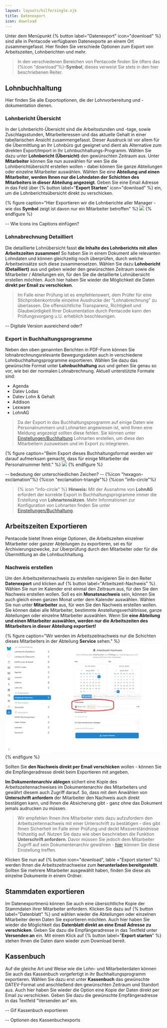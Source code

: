 ```yaml
---
layout: layouts/hilfe/single.njk
title: Datenexport
icon: download
---
```


Unter dem Menüpunkt {% button label="Datenexport" icon="download" %} sind alle in Pentacode verfügbaren Datenexporte an einem Ort zusammengefasst. Hier finden Sie verschiede Optionen zum Export von Arbeitszeiten, Lohnberichten und mehr.

> In den verschiedenen Bereichen von Pentacode finden Sie öfters das {%icon "download"%}**-Symbol**, dieses verweist Sie stets in den hier beschriebenen Reiter.

## Lohnbuchhaltung

Hier finden Sie alle Exportoptionen, die der Lohnvorbereitung und -dokumentation dienen.  

### Lohnbericht Übersicht

In der Lohnbericht-Übersicht sind die Arbeitsstunden und -tage, sowie Zuschlagsstunden, Mitarbeiteressen und das aktuelle Gehalt in einer tabellarischen Ansicht zusammengefasst. Dieser Ausdruck ist vor allem für die Übermittlung an Ihr Lohnbüro gut geeignet und dient als Alternative zum direkten Export/Import in Ihr Lohnbuchhaltungs-Programm.
Wählen Sie dazu unter **Lohnbericht (Übersicht)** den gewünschten Zeitraum aus. Unter **Mitarbeiter** können Sie nun auswählen für wen Sie die Lohnberichtübersicht erstellen wollen - dabei können Sie ganze Abteilungen oder einzelne Mitarbeiter auswählen. Wählen Sie eine **Abteilung und einen Mitarbeiter, werden Ihnen nur die Lohndaten der Schichten des Mitarbeiters in dieser Abteilung angezeigt**.
Geben Sie eine Email Adresse in das Feld über {% button label="**Export Starten**" icon="download" %} ein, um die Lohnberichtsübersicht direkt zu verschicken. 

{% figure caption="Hier Exportieren wir die Lohnberichte aller Manager - wie das **Symbol** zeigt ist davon nur ein Mitarbeiter betroffen" %}
<img src="lohnbericht_übersicht.webp" />
{% endfigure %}

-- Wie Icons ins Captions einfügen?


### Lohnabrechnung Detailliert

Die detaillierte Lohnübersicht fasst **die Inhalte des Lohnberichts mit allen Arbeitszeiten zusammen!** So haben Sie in einem Dokument alle relevanten Lohndaten und können gleichzeitig noch überprüfen, durch welche Arbeitseinsätze sich diese zusammensetzen. 
Wählen Sie dazu **Lohnbericht (Detailliert)** aus und geben wieder den gewünschten Zeitraum sowie die Mitarbeiter / Abteilungen ein, für den Sie die detaillierte Lohnübersicht erstellen möchten. Auch hier haben Sie wieder die Möglichkeit die Daten **direkt per Email zu verschicken**. 

> Im Falle einer Prüfung ist es empfehlenswert, dem Prüfer für eine Stichprobenkontrolle einzelne Ausdrucke der "Lohnabrechnung" zu überlassen. Die offensichtliche Transparenz, Richtigkeit und Glaubwürdigkeit Ihrer Dokumentation durch Pentacode kann den Prüfungsvorgang u.U. erheblich beschleunigen.

-- Digitale Version ausreichend oder?

### Export in Buchhaltungsprogramme

Neben den oben genannten Berichten in PDF-Form können Sie lohnabrechnungsrelevante Bewegungsdaten auch in verschiedene Lohnbuchhaltungsprogramme exportieren. Wählen Sie dazu das gewünschte Format unter **Lohnbuchhaltung** aus und gehen Sie genau so vor, wie bei der normalen Lohnabrechnung.
Aktuell unterstützte Formate sind:

- Agenda
- Datev Lodas
- Datev Lohn & Gehalt
- Addison
- Lexware
- LohnAG

> Da der Export in das Buchhaltungsprogramm auf einige Daten wie Personalnummern und Lohnarten angewiesen ist, wird Ihnen eine Meldung angezeigt sollten diese fehlen. Sie können unter [Einstellungen/Buchhaltung](/hilfe/handbuch/einstellungen/buchhaltung#lohnarten) Lohnarten erstellen, um diese den Mitarbeitern zuzuweisen und im Export zu integrieren.

{% figure caption="Beim Export dieses Buchhaltungsformat werden wir darauf aufmerksam gemacht, dass für einige Mitarbeiter die Personalnummer fehlt." %}
<img src=".webp" />
{% endfigure %}

-- bedeutung der unterschiedlichen Zeichen?
-- {%icon "hexagon-exclamation"%} {%icon "exclamation-triangle"%} {%icon "info-circle"%}


> {% icon "info-circle" %} **Hinweis:** Mit der Ausnahme von **LohnAG** erfordert der korrekte Export in Buchhaltungsprogramme immer die Erstellung von **Lohnartensätzen**. Mehr Informationen zur Konfiguration von Lohnarten finden Sie unter [Einstellungen/Buchhaltung](/hilfe/handbuch/einstellungen/buchhaltung#lohnarten).



## Arbeitszeiten Exportieren

Pentacode bietet Ihnen einige Optionen, die Arbeitszeiten einzelner Mitarbeiter oder ganzer Abteilungen zu exportieren, sei es für Archivierungszwecke, zur Überprüfung durch den Mitarbeiter oder für die Übermittlung an die Lohnbuchhaltung.

### Nachweis erstellen

Um den Arbeitszeitennachweis zu erstellen navigieren Sie in den Reiter **Datenexport** und klicken auf {% button label="Arbeitszeit-Nachweis" %}. Wählen Sie nun im Kalender erst einmal den Zeitraum aus, für den Sie den Nachweis erstellen wollen. Soll es ein **Monatsnachweis** sein, können Sie auch gleich einen ganzen Monat unter dem Kalender auswählen. 
Wählen Sie nun unter **Mitarbeiter** aus, für wen Sie den Nachweis erstellen wollen. Sie können dabei alle Mitarbeiter, bestimmte Anstellungsverhältnisse, ganze Abteilungen oder einzelne Mitarbeiter auswählen. Wenn Sie **eine Abteilung und einen Mitarbeiter auswählen, werden nur die Arbeitszeiten des Mitarbeiters in dieser Abteilung exportiert!**

{% figure caption="Wir werden im Arbeitszeitnachweis nur die Schichten dieses Mitarbeiters in der Abteilung **Service** sehen." %}
<img src="mitarbeiter_filter.webp" />
{% endfigure %}

Sollten Sie **den Nachweis direkt per Email verschicken** wollen - können Sie die Empfängeradresse direkt beim Exportieren mit angeben.

**Im Dokumentenarchiv ablegen** sichert eine Kopie des Arbeitszeitennachweises im Dokumentenarchiv des Mitarbeiters und gewährt diesem auch Zugriff darauf. So, dass mit dem Anwählen von **Unterschrift anfordern** der Mitarbeiter den Nachweis auch direkt bestätigen kann, und Ihnen die Absicherung gibt - ganz ohne das Dokument jemals audrucken zu müssen. 

> Wir empfehlen Ihnen ihre Mitarbeiter stets dazu aufzufordern den Arbeitszeitennachweis mit einer Unterschrift zu bestätigen - dies gibt Ihnen Sicherheit im Falle einer Prüfung und deckt Missverständnisse frühzeitig auf. Nutzen Sie dazu wie oben beschrieben die Funktion **Unterschrift anfordern**. Davor müssen Sie jedoch dem Mitarbeiter Zugriff auf sein Dokumentenarchiv gewähren - [hier](/hilfe/handbuch/mitarbeiter/zugaenge-rechte/#berechtigungen-übersicht) können Sie diese Einstellung treffen. 

Klicken Sie nun auf {% button icon="download", lable ="Export starten" %} werden Ihnen die Arbeitszeitnachweise zum **herunterladen bereitgestellt**. Sollten Sie mehrere Mitarbeiter ausgewählt haben, finden Sie diese als einzelne Dokumente in einem Ordner. 

## Stammdaten exportieren

Im Datenexportmenü können Sie auch eine übersichtliche Kopie der Stammdaten ihrer Mitarbeiter anfordern. Klicken Sie dazu auf {% button label="Datenblatt" %} und wählen wieder die Abteilungen oder einzelnen Mitarbeiter deren Daten Sie exportieren möchten. Auch hier haben Sie wieder die Möglichkeit das **Datenblatt direkt an eine Email Adresse zu verschicken**. Geben Sie dazu die Empfängeradresse in das Textfeld unter **Versenden an** ein. Mit einem Klick auf {% button label="**Export starten**" %} stehen Ihnen die Daten dann wieder zum Download bereit. 

## Kassenbuch

Auf die gleiche Art und Weise wie die Lohn- und Mitarbeiterdaten können Sie auch das Kassenbuch vorgefertigt in ihr Buchhaltungsprogramm exportieren. Wählen Sie dazu erst unter **Kassenbuch** das gewünschte DATEV-Format und anschließend den gewünschten Zeitraum und Standort aus. Auch hier haben Sie wieder die Option eine Kopie der Daten direkt per Email zu verschicken. Geben Sie dazu die gewünschte Empfängeradresse in das Textfeld "Versenden an" ein.      

-- Gif Kassenbuch exportieren

-- Optionen des Kassenbuchexports